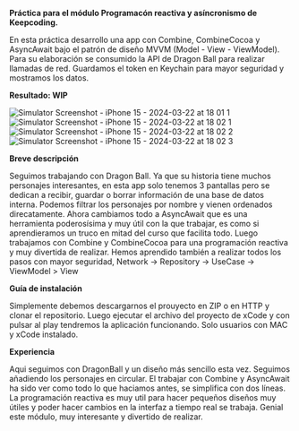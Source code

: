 **Práctica para el módulo Programacón reactiva y asíncronismo de Keepcoding.**

En esta práctica desarrollo una app con Combine, CombineCocoa y AsyncAwait bajo el patrón de diseño MVVM (Model - View - ViewModel). Para su elaboración se consumido la API de Dragon Ball para realizar llamadas de red. Guardamos el token en Keychain para mayor seguridad y mostramos los datos.

**Resultado: WIP**

![Simulator Screenshot - iPhone 15 - 2024-03-22 at 18 01 1](https://github.com/agavgar/Practica_AsyncProg_AGGA/assets/98350985/4264d4fd-a93b-49e7-bed9-7e8190b7a2ce)
![Simulator Screenshot - iPhone 15 - 2024-03-22 at 18 02 1](https://github.com/agavgar/Practica_AsyncProg_AGGA/assets/98350985/5992903e-4f81-4fa7-990b-df12c14c8b9e)
![Simulator Screenshot - iPhone 15 - 2024-03-22 at 18 02 2](https://github.com/agavgar/Practica_AsyncProg_AGGA/assets/98350985/b5d2b3c0-6809-4e9e-abb8-e60c6d62f8f7)
![Simulator Screenshot - iPhone 15 - 2024-03-22 at 18 02 3](https://github.com/agavgar/Practica_AsyncProg_AGGA/assets/98350985/3db6e055-d7d6-4a68-86b3-ee56df8579d8)

**Breve descripción**

Seguimos trabajando con Dragon Ball. Ya que su historia tiene muchos personajes interesantes, en esta app solo tenemos 3 pantallas pero se dedican a recibir, guardar o borrar información de una base de datos interna. Podemos filtrar los personajes por nombre y vienen ordenados direcatamente. Ahora cambiamos todo a AsyncAwait que es una herramienta poderosísima y muy útil con la que trabajar, es como si aprendieramos un truco en mitad del curso que facilita todo. Luego trabajamos con Combine y CombineCocoa para una programación reactiva y muy divertida de realizar. Hemos aprendido también a realizar todos los pasos con mayor seguridad, Network -> Repository -> UseCase -> ViewModel > View

**Guía de instalación**

Simplemente debemos descargarnos el prouyecto en ZIP o en HTTP y clonar el repositorio. Luego ejecutar el archivo del proyecto de xCode y con pulsar al play tendremos la aplicación funcionando. Solo usuarios con MAC y xCode instalado.

**Experiencia**

Aqui seguimos con DragonBall y un diseño más sencillo esta vez. Seguimos añadiendo los personajes en circular. El trabajar con Combine y AsyncAwait ha sido ver como todo lo que haciamos antes, se simplifica con dos líneas. La programación reactiva es muy util para hacer pequeños diseños muy útiles y poder hacer cambios en la interfaz a tiempo real se trabaja. Genial este módulo, muy interesante y divertido de realizar.
